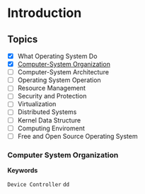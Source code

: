 # Introduction

## Topics

- [x] What Operating System Do 
- [x] [Computer-System Organization](Computer%20System%20Organization)
- [ ] Computer-System Architecture
- [ ] Operating System Operation
- [ ] Resource Management
- [ ] Security and Protection
- [ ] Virtualization
- [ ] Distributed Systems
- [ ] Kernel Data Structure
- [ ] Computing Enviroment
- [ ] Free and Open Source Operating System

### Computer System Organization

**Keywords**


```Device Controller```
```dd```


